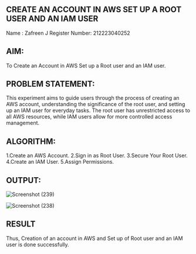 ## CREATE AN ACCOUNT IN AWS SET UP A ROOT USER AND AN IAM USER
Name : Zafreen J
Register Number: 212223040252
## AIM:
To Create an Account in AWS Set up a Root user and an IAM user.

## PROBLEM STATEMENT:
This experiment aims to guide users through the process of creating an AWS account, understanding the significance of the root user, and setting up an IAM user for everyday tasks. The root user has unrestricted access to all AWS resources, while IAM users allow for more controlled access management.

## ALGORITHM:
1.Create an AWS Account.
2.Sign in as Root User.
3.Secure Your Root User.
4.Create an IAM User.
5.Assign Permissions.

## OUTPUT:


![Screenshot (239)](https://github.com/user-attachments/assets/515725a7-1fa8-444d-94ba-9f52da19d4df)




![Screenshot (238)](https://github.com/user-attachments/assets/71f2daa9-f6e5-431f-8dcb-a4b339d13e89)





## RESULT
 Thus, Creation of an account in AWS and Set up of Root user and an IAM user is done successfully.

  


